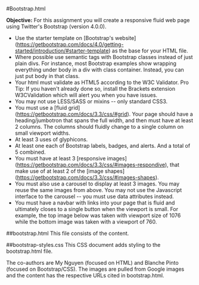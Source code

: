 #Bootstrap.html

**Objective:** For this assignment you will create a responsive fluid web page using Twitter's Bootstrap (version 4.0.0).

- Use the starter template on [Bootstrap's website] (https://getbootstrap.com/docs/4.0/getting-started/introduction/#starter-template) as the base for your HTML file.
- Where possible use semantic tags with Bootstrap classes instead of just plain divs.  For instance, most Bootstrap examples show wrapping everything under body in a div with class container.  Instead, you can just put body in that class.
- Your html must validate as HTML5 according to the W3C Validator.  Pro Tip: If you haven't already done so, install the Brackets extension W3CValidation which will alert you when you have issues.
- You may not use LESS/SASS or mixins -- only standard CSS3.
- You must use a [fluid grid] (https://getbootstrap.com/docs/3.3/css/#grid).  Your page should have a heading/jumbotron that spans the full width, and then must have at least 2 columns.  The columns should fluidly change to a single column on small viewport widths.
- At least 3 uses of glyphicons.
- At least one each of Bootstrap labels, badges, and alerts.  And a total of 5 combined.
- You must have at least 3 [responsive images] (https://getbootstrap.com/docs/3.3/css/#images-respondive), that make use of at least 2 of the [image shapes] (https://getbootstrap.com/docs/3.3/css/#images-shapes).
- You must also use a carousel to display at least 3 images.  You may reuse the same images from above.  You may not use the Javascript interface to the carousel -- you must use data attributes instead.
- You must have a navbar with links into your page that is fluid and ultimately closes to a single button when the viewport is small.  For example, the top image below was taken with viewport size of 1076 while the bottom image was taken with a viewport of 760.

##bootstrap.html
This file consists of the content.

##bootstrap-styles.css
This CSS document adds styling to the bootstrap.html file.

The co-authors are My Nguyen (focused on HTML) and Blanche Pinto (focused on Bootstrap/CSS). 
The images are pulled from Google images and the content has the respective URLs cited in bootstrap.html.
